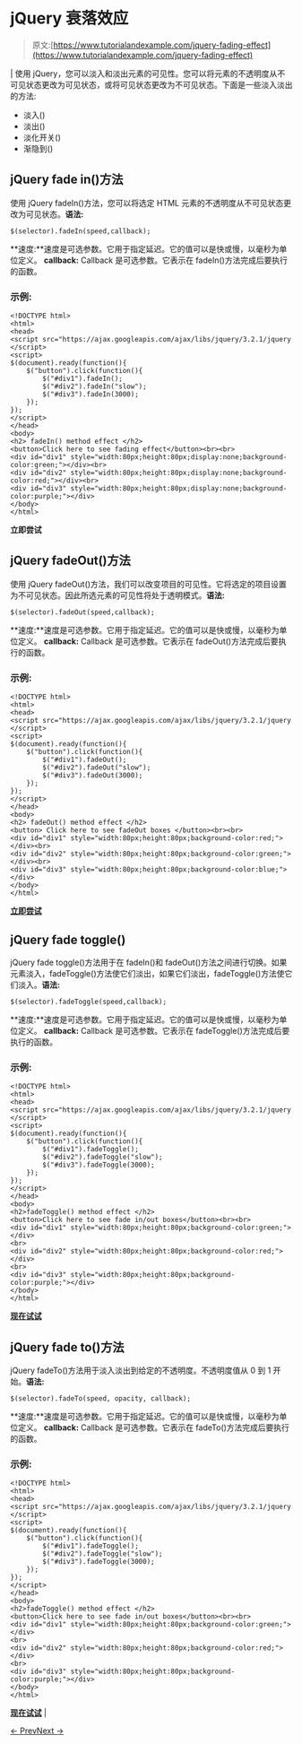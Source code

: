 # jQuery 衰落效应

> 原文:[https://www.tutorialandexample.com/jquery-fading-effect](https://www.tutorialandexample.com/jquery-fading-effect)

| 使用 jQuery，您可以淡入和淡出元素的可见性。您可以将元素的不透明度从不可见状态更改为可见状态，或将可见状态更改为不可见状态。下面是一些淡入淡出的方法:

*   淡入()
*   淡出()
*   淡化开关()
*   渐隐到()

## jQuery fade in()方法

使用 jQuery fadeIn()方法，您可以将选定 HTML 元素的不透明度从不可见状态更改为可见状态。**语法:**

```
$(selector).fadeIn(speed,callback);
```

**速度:**速度是可选参数。它用于指定延迟。它的值可以是快或慢，以毫秒为单位定义。 **callback:** Callback 是可选参数。它表示在 fadeIn()方法完成后要执行的函数。

### 示例:

```
<!DOCTYPE html>  
<html>  
<head>  
<script src="https://ajax.googleapis.com/ajax/libs/jquery/3.2.1/jquery.min.js"></script>  
<script>  
$(document).ready(function(){  
    $("button").click(function(){  
        $("#div1").fadeIn();  
        $("#div2").fadeIn("slow");  
        $("#div3").fadeIn(3000);  
    });  
});  
</script>  
</head>  
<body>   
<h2> fadeIn() method effect </h2>   
<button>Click here to see fading effect</button><br><br>    
<div id="div1" style="width:80px;height:80px;display:none;background-color:green;"></div><br>  
<div id="div2" style="width:80px;height:80px;display:none;background-color:red;"></div><br>  
<div id="div3" style="width:80px;height:80px;display:none;background-color:purple;"></div>   
</body>  
</html>

```

**立即尝试**

## jQuery fadeOut()方法

使用 jQuery fadeOut()方法，我们可以改变项目的可见性。它将选定的项目设置为不可见状态。因此所选元素的可见性将处于透明模式。**语法:**

```
$(selector).fadeOut(speed,callback);
```

**速度:**速度是可选参数。它用于指定延迟。它的值可以是快或慢，以毫秒为单位定义。 **callback:** Callback 是可选参数。它表示在 fadeOut()方法完成后要执行的函数。

### 示例:

```
<!DOCTYPE html>  
<html>  
<head>  
<script src="https://ajax.googleapis.com/ajax/libs/jquery/3.2.1/jquery.min.js"></script>  
<script>  
$(document).ready(function(){  
    $("button").click(function(){  
        $("#div1").fadeOut();  
        $("#div2").fadeOut("slow");  
        $("#div3").fadeOut(3000);  
    });  
});  
</script>  
</head>  
<body>    
<h2> fadeOut() method effect </h2>   
<button> Click here to see fadeOut boxes </button><br><br>  
<div id="div1" style="width:80px;height:80px;background-color:red;"></div><br>  
<div id="div2" style="width:80px;height:80px;background-color:green;"></div><br>  
<div id="div3" style="width:80px;height:80px;background-color:blue;"></div>  
</body>  
</html>

```

**[立即尝试](https://editor.tutorialandexample.com/web/test.jsp?filename=jqueryfaddingeffect1)**

## jQuery fade toggle()

jQuery fade toggle()方法用于在 fadeIn()和 fadeOut()方法之间进行切换。如果元素淡入，fadeToggle()方法使它们淡出，如果它们淡出，fadeToggle()方法使它们淡入。**语法:**

```
$(selector).fadeToggle(speed,callback);
```

**速度:**速度是可选参数。它用于指定延迟。它的值可以是快或慢，以毫秒为单位定义。 **callback:** Callback 是可选参数。它表示在 fadeToggle()方法完成后要执行的函数。

### 示例:

```
<!DOCTYPE html>  
<html>  
<head>  
<script src="https://ajax.googleapis.com/ajax/libs/jquery/3.2.1/jquery.min.js"></script>  
<script>  
$(document).ready(function(){  
    $("button").click(function(){  
        $("#div1").fadeToggle();  
        $("#div2").fadeToggle("slow");  
        $("#div3").fadeToggle(3000);  
    });  
});  
</script>  
</head>  
<body>  
<h2>fadeToggle() method effect </h2>   
<button>Click here to see fade in/out boxes</button><br><br>    
<div id="div1" style="width:80px;height:80px;background-color:green;"></div>  
<br>  
<div id="div2" style="width:80px;height:80px;background-color:red;"></div>  
<br>  
<div id="div3" style="width:80px;height:80px;background-color:purple;"></div>   
</body>  
</html>

```

**[现在试试](https://editor.tutorialandexample.com/web/test.jsp?filename=jqueryfaddingeffect2)**

## jQuery fade to()方法

jQuery fadeTo()方法用于淡入淡出到给定的不透明度。不透明度值从 0 到 1 开始。**语法:**

```
$(selector).fadeTo(speed, opacity, callback);
```

**速度:**速度是可选参数。它用于指定延迟。它的值可以是快或慢，以毫秒为单位定义。 **callback:** Callback 是可选参数。它表示在 fadeTo()方法完成后要执行的函数。

### 示例:

```
<!DOCTYPE html>  
<html>  
<head>  
<script src="https://ajax.googleapis.com/ajax/libs/jquery/3.2.1/jquery.min.js"></script>  
<script>  
$(document).ready(function(){  
    $("button").click(function(){  
        $("#div1").fadeToggle();  
        $("#div2").fadeToggle("slow");  
        $("#div3").fadeToggle(3000);  
    });  
});  
</script>  
</head>  
<body>    
<h2>fadeToggle() method effect </h2>   
<button>Click here to see fade in/out boxes</button><br><br>   
<div id="div1" style="width:80px;height:80px;background-color:green;"></div>  
<br>  
<div id="div2" style="width:80px;height:80px;background-color:red;"></div>  
<br>  
<div id="div3" style="width:80px;height:80px;background-color:purple;"></div>   
</body>  
</html>

```

**[现在试试](https://editor.tutorialandexample.com/web/test.jsp?filename=jqueryfaddingeffect3)** |

[← Prev](https://www.tutorialandexample.com/jquery-hide-show-effect)[Next →](https://www.tutorialandexample.com/jquery-sliding-effect)